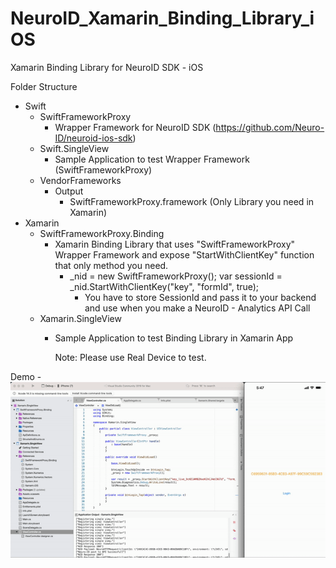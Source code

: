 # NeuroID_Xamarin_Binding_Library_iOS
Xamarin Binding Library for NeuroID SDK - iOS

Folder Structure 
- Swift
  - SwiftFrameworkProxy
    - Wrapper Framework for NeuroID SDK (https://github.com/Neuro-ID/neuroid-ios-sdk)
  - Swift.SingleView
    - Sample Application to test Wrapper Framework (SwiftFrameworkProxy)
  - VendorFrameworks
    - Output
      - SwiftFrameworkProxy.framework (Only Library you need in Xamarin)
- Xamarin
  - SwiftFrameworkProxy.Binding
    - Xamarin Binding Library that uses "SwiftFrameworkProxy" Wrapper Framework and expose "StartWithClientKey" function that only method you need.
      -  _nid = new SwiftFrameworkProxy();
         var sessionId = _nid.StartWithClientKey("key", "formId", true);
         * You have to store SessionId and pass it to your backend and use when you make a NeuroID - Analytics API Call
   - Xamarin.SingleView
     - Sample Application to test Binding Library in Xamarin App
    
       Note: Please use Real Device to test. 

Demo - <img src="https://github.com/burakneuroid/NeuroID_Xamarin_Binding_Library_iOS/blob/a0492a5c5986c9ddd96aa17a4ddb909a4ea5734b/xamarin_demo.gif"/>
